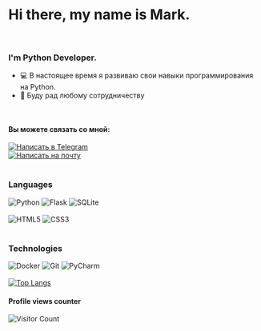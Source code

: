 <div id="header">
  <h1>Hi there, my name is Mark.</h1>
</div>
<br>
<div id="About">
  <h3>I'm Python Developer.</h3>
  <ul>
    <li>💻 В настоящее время я развиваю свои навыки программирования на Python.</li>
    <li>👋 Буду рад любому сотрудничеству</li>
  </ul>
</div>
<br>
<div id="Contact">
  <h4>Вы можете связать со мной: </h4>
  <a title="Telegram" href="https://t.me/C16H13ClN2O2" target="_blank">
    <img src="https://img.shields.io/badge/Telegram-2CA5E0?style=for-the-badge&logo=telegram&logoColor=white" alt="Написать в Telegram" />
  </a>
  <br>
  <a title="Gmail" href="mailto:ridermc123@gmail.com" target="_blank">
    <img src="https://img.shields.io/badge/Gmail-D14836?style=for-the-badge&logo=gmail&logoColor=white" alt="Написать на почту">
  </a>
</div>
<br>
<h3>Languages</h3>

![Python](https://img.shields.io/badge/python-3670A0?style=for-the-badge&logo=python&logoColor=ffdd54)
![Flask](https://img.shields.io/badge/flask-%23000.svg?style=for-the-badge&logo=flask&logoColor=white)
![SQLite](https://img.shields.io/badge/sqlite-%2307405e.svg?style=for-the-badge&logo=sqlite&logoColor=white)
<br>
<br>
![HTML5](https://img.shields.io/badge/html-%23E34F26.svg?style=for-the-badge&logo=html5&logoColor=white)
![CSS3](https://img.shields.io/badge/css-%231572B6.svg?style=for-the-badge&logo=css3&logoColor=white)
<br>
<br>
<h3>Technologies</h3>

![Docker](https://img.shields.io/badge/docker-%230db7ed.svg?style=for-the-badge&logo=docker&logoColor=white)
![Git](https://img.shields.io/badge/git-%23F05033.svg?style=for-the-badge&logo=git&logoColor=white)
![PyCharm](https://img.shields.io/badge/pycharm-143?style=for-the-badge&logo=pycharm&logoColor=black&color=black&labelColor=green)
<br>
<br>
[![Top Langs](https://github-readme-stats.vercel.app/api/top-langs/?username=RiderMC126&layout=compact&langs_count=10&show_icons=true&theme=dracula)](https://github.com/anuraghazra/github-readme-stats)

#### Profile views counter
![Visitor Count](https://profile-counter.glitch.me/{imakash3011}/count.svg)


